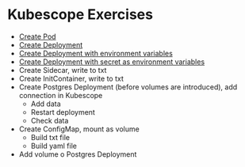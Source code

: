 # Kubescope Exercises

- [Create Pod](./01-pod-local-access/)
- [Create Deployment](./02-deployment/)
- [Create Deployment with environment variables](./03-env-variables/)
- [Create Deployment with secret as environment variables](./04-secrets-as-env/)
- Create Sidecar, write to txt
- Create InitContainer, write to txt
- Create Postgres Deployment (before volumes are introduced), add connection in Kubescope
  - Add data
  - Restart deployment
  - Check data
- Create ConfigMap, mount as volume
  - Build txt file
  - Build yaml file
- Add volume o Postgres Deployment

